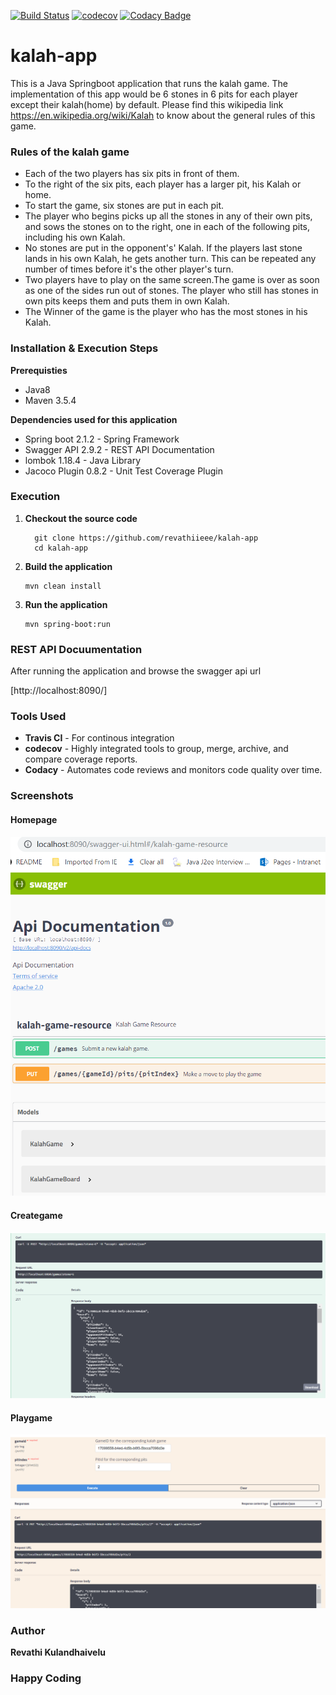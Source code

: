 [![Build Status](https://travis-ci.org/giova333/kalah-game.svg?branch=master)](https://travis-ci.org/giova333/kalah-game)
[![codecov](https://codecov.io/gh/revathiieee/kalah-app/branch/master/graph/badge.svg)](https://codecov.io/gh/revathiieee/kalah-app)
[![Codacy Badge](https://api.codacy.com/project/badge/Grade/55e70ddea9bf42dea2e13d5e6995c5b6)](https://www.codacy.com/app/revathiieee/kalah-app?utm_source=github.com&amp;utm_medium=referral&amp;utm_content=revathiieee/kalah-app&amp;utm_campaign=Badge_Grade)
# kalah-app

This is a Java Springboot application that runs the kalah game. The implementation of this app would be 6 stones in 6 pits for each player except their kalah(home) by default. Please find this wikipedia link  https://en.wikipedia.org/wiki/Kalah to know about the general rules of this game.

### Rules of the kalah game

* Each of the two players has six pits in front of them.
* To the right of the six pits, each player has a larger pit, his Kalah or home.
* To start the game, six stones are put in each pit.
* The player who begins picks up all the stones in any of their own pits, and sows the stones on to the right, one in each of the following pits, including his own Kalah.
* No stones are put in the opponent's' Kalah. If the players last stone lands in his own Kalah, he gets another turn. This can be repeated any number of times before it's the other player's turn.
* Two players have to play on the same screen.The game is over as soon as one of the sides run out of stones. The player who still has stones in own pits keeps them and puts them in own Kalah.  
* The Winner of the game is the player who has the most stones in his Kalah. 

### Installation & Execution Steps

**Prerequisties**
* Java8
* Maven 3.5.4

**Dependencies used for this application**
* Spring boot 2.1.2 - Spring Framework
* Swagger API 2.9.2 - REST API Documentation
* lombok 1.18.4 - Java Library
* Jacoco Plugin 0.8.2 - Unit Test Coverage Plugin

### Execution

1. **Checkout the source code**
    ```
      git clone https://github.com/revathiieee/kalah-app
      cd kalah-app
    ```

2. **Build the application**
    ```
    mvn clean install
    ```

3. **Run the application**
    ```
    mvn spring-boot:run
    ```

### REST API Docuumentation

After running the application and browse the swagger api url
   
[http://localhost:8090/]
   
### Tools Used

* **Travis CI** - For continous integration
* **codecov** - Highly integrated tools to group, merge, archive, and compare coverage reports.
* **Codacy** - Automates code reviews and monitors code quality over time.

### Screenshots

#### Homepage

![swagger-ui-page.PNG](swagger-ui-page.PNG)

#### Creategame

![create-kalah-game.PNG](create-kalah-game.PNG)

#### Playgame

![play-kalah-game.PNG](play-kalah-game.PNG)

### Author
**Revathi Kulandhaivelu**

### Happy Coding
